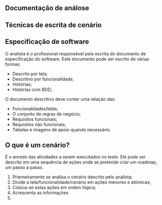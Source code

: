 ## Documentação de análose 
## Técnicas de escrita de cenário 


## Especificação de software 

O analista é o profissional responsével pela escrita do documento de especificação do software. Este documento pode ser escrito de várias formas:

- Descrito por tela;
- Descritivo por funcionalidade;
- Histórias;
- Histórias com BDD;

O documento descritivo deve conter uma relação das:

- Funcionalidades/telas;
- O conjunto de regras de negócio;
- Requisitos funcionais;
- Requisitos não funcionais;
- Tabelas e imagens de apoio quando necessário.

## O que é um cenário?

É o enredo das atividades a serem executados no teste. Ele pode ser descrito em uma sequência de ações onde se pretende criar um roadmap, um passo a passo.

1. Priemeiramente se analisa o cenário descrito pelo analista;
2. Divide a tela/funcionalidade/cenário em ações menores e atômicas;
3. Coloca-se estas ações em ordem lógica;
4. Acrescenta as informações
5. 


